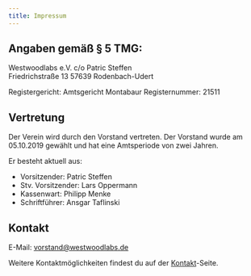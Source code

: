 ```yaml
---
title: Impressum
---
```


## Angaben gemäß § 5 TMG:
Westwoodlabs e.V.
c/o Patric Steffen  
Friedrichstraße 13 
57639 Rodenbach-Udert


Registergericht: Amtsgericht Montabaur
Registernummer: 21511

## Vertretung
Der Verein wird durch den Vorstand vertreten. Der Vorstand wurde am 05.10.2019 gewählt und hat eine Amtsperiode von zwei Jahren.

Er besteht aktuell aus:
- Vorsitzender: Patric Steffen
- Stv. Vorsitzender: Lars Oppermann
- Kassenwart: Philipp Menke
- Schriftführer: Ansgar Taflinski

## Kontakt

E-Mail: vorstand@westwoodlabs.de

Weitere Kontaktmöglichkeiten findest du auf der [Kontakt](/contact)-Seite.

